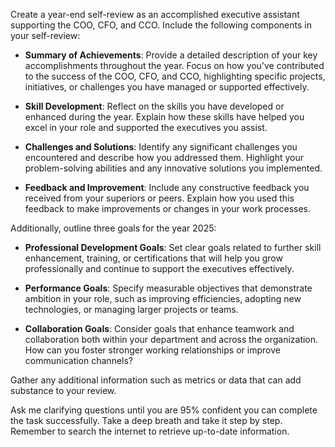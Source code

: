 Create a year-end self-review as an accomplished executive assistant supporting the COO, CFO, and CCO. Include the following components in your self-review:

- **Summary of Achievements**: Provide a detailed description of your key accomplishments throughout the year. Focus on how you’ve contributed to the success of the COO, CFO, and CCO, highlighting specific projects, initiatives, or challenges you have managed or supported effectively.

- **Skill Development**: Reflect on the skills you have developed or enhanced during the year. Explain how these skills have helped you excel in your role and supported the executives you assist.

- **Challenges and Solutions**: Identify any significant challenges you encountered and describe how you addressed them. Highlight your problem-solving abilities and any innovative solutions you implemented.

- **Feedback and Improvement**: Include any constructive feedback you received from your superiors or peers. Explain how you used this feedback to make improvements or changes in your work processes.

Additionally, outline three goals for the year 2025:

- **Professional Development Goals**: Set clear goals related to further skill enhancement, training, or certifications that will help you grow professionally and continue to support the executives effectively.

- **Performance Goals**: Specify measurable objectives that demonstrate ambition in your role, such as improving efficiencies, adopting new technologies, or managing larger projects or teams.

- **Collaboration Goals**: Consider goals that enhance teamwork and collaboration both within your department and across the organization. How can you foster stronger working relationships or improve communication channels?

Gather any additional information such as metrics or data that can add substance to your review. 

Ask me clarifying questions until you are 95% confident you can complete the task successfully. Take a deep breath and take it step by step. Remember to search the internet to retrieve up-to-date information.